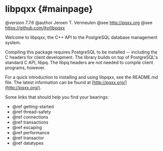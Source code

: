 libpqxx                                      {#mainpage}
=======

@version 7.7.6
@author Jeroen T. Vermeulen
@see http://pqxx.org
@see https://github.com/jtv/libpqxx

Welcome to libpqxx, the C++ API to the PostgreSQL database management system.

Compiling this package requires PostgreSQL to be installed -- including the
C headers for client development.  The library builds on top of PostgreSQL's
standard C API, libpq.  The libpq headers are not needed to compile client
programs, however.

For a quick introduction to installing and using libpqxx, see the README.md
file.  The latest information can be found at
[http://pqxx.org/](http://pqxx.org/).


Some links that should help you find your bearings:

* @ref getting-started
* @ref thread-safety
* @ref connections
* @ref transactions
* @ref escaping
* @ref performance
* @ref transactor
* @ref datatypes
